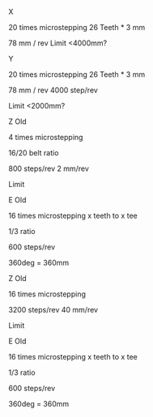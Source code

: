 X

20 times microstepping
26 Teeth * 3 mm

78 mm / rev
Limit <4000mm?


Y

20 times microstepping
26 Teeth * 3 mm

78 mm / rev
4000 step/rev

Limit <2000mm?




Z Old

4 times microstepping

16/20 belt ratio

800 steps/rev
2 mm/rev

Limit 



E Old

16 times microstepping
x teeth to x tee


1/3 ratio

600 steps/rev


360deg = 360mm




Z Old

16 times microstepping

3200 steps/rev
40 mm/rev

Limit 



E Old

16 times microstepping
x teeth to x tee


1/3 ratio

600 steps/rev


360deg = 360mm
